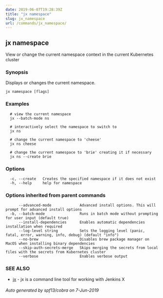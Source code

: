 ```yaml
---
date: 2019-06-07T19:28:39Z
title: "jx namespace"
slug: jx_namespace
url: /commands/jx_namespace/
---
```

## jx namespace

View or change the current namespace context in the current Kubernetes cluster

### Synopsis

Displays or changes the current namespace.

```
jx namespace [flags]
```

### Examples

```
  # view the current namespace
  jx --batch-mode ns
  
  # interactively select the namespace to switch to
  jx ns
  
  # change the current namespace to 'cheese'
  jx ns cheese
  
  # change the current namespace to 'brie' creating it if necessary
  jx ns --create brie
```

### Options

```
  -c, --create   Creates the specified namespace if it does not exist
  -h, --help     help for namespace
```

### Options inherited from parent commands

```
      --advanced-mode             Advanced install options. This will prompt for advanced install options
  -b, --batch-mode                Runs in batch mode without prompting for user input (default true)
      --install-dependencies      Enables automatic dependencies installation when required
      --log-level string          Sets the logging level (panic, fatal, error, warning, info, debug) (default "info")
      --no-brew                   Disables brew package manager on MacOS when installing binary dependencies
      --skip-auth-secrets-merge   Skips merging the secrets from local files with the secrets from Kubernetes cluster
      --verbose                   Enables verbose output
```

### SEE ALSO

* [jx](/commands/jx/)	 - jx is a command line tool for working with Jenkins X

###### Auto generated by spf13/cobra on 7-Jun-2019
